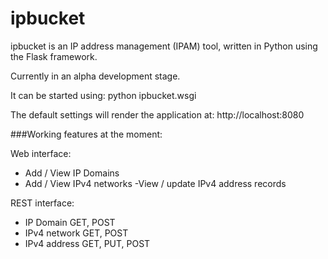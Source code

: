 # ipbucket
ipbucket is an IP address management (IPAM) tool, written in Python using the Flask framework.

Currently in an alpha development stage.

It can be started using: python ipbucket.wsgi

The default settings will render the application at: http://localhost:8080


###Working features at the moment:

Web interface:
 - Add / View IP Domains 
 - Add / View IPv4 networks
 -View / update IPv4 address records

REST interface:
 - IP Domain GET, POST
 - IPv4 network GET, POST
 - IPv4 address GET, PUT, POST
